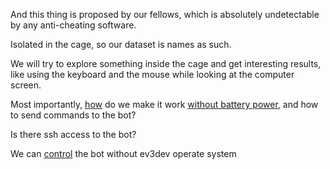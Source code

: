 And this thing is proposed by our fellows, which is absolutely undetectable by any anti-cheating software.

Isolated in the cage, so our dataset is names as such.

We will try to explore something inside the cage and get interesting results, like using the keyboard and the mouse while looking at the computer screen.

Most importantly, [how](https://www.eurobricks.com/forum/index.php?/forums/topic/195337-ev3-ac-power-adapter/) do we make it work [without battery power](https://bricksafe.com/pages/Heppu/wip-/ac-adapter), and how to send commands to the bot?

Is there ssh access to the bot?

We can [control](https://github.com/ChristophGaukel/ev3-python3) the bot without ev3dev operate system